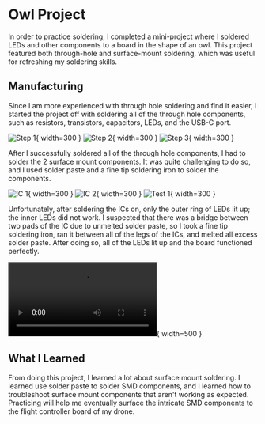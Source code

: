 # Owl Project

In order to practice soldering, I completed a mini-project where I soldered LEDs and other components to a board in the shape of an owl. This project featured both through-hole and surface-mount soldering, which was useful for refreshing my soldering skills. 

## Manufacturing

Since I am more experienced with through hole soldering and find it easier, I started the project off with soldering all of the through hole components, such as resistors, transistors, capacitors, LEDs, and the USB-C port. 

![Step 1](media/owl/owl_resistors.JPG){ width=300 } ![Step 2](media/owl/owl_capacitors.JPG){ width=300 } ![Step 3](media/owl/owl_leds.JPG){ width=300 }

After I successfully soldered all of the through hole components, I had to solder the 2 surface mount components. It was quite challenging to do so, and I used solder paste and a fine tip soldering iron to solder the components.

![IC 1](media/owl/ic1.jpeg){ width=300 } ![IC 2](media/owl/ic2.jpeg){ width=300 } ![Test 1](media/owl/test1.jpeg){ width=300 } 

Unfortunately, after soldering the ICs on, only the outer ring of LEDs lit up; the inner LEDs did not work. I suspected that there was a bridge between two pads of the IC due to unmelted solder paste, so I took a fine tip soldering iron, ran it between all of the legs of the ICs, and melted all excess solder paste. After doing so, all of the LEDs lit up and the board functioned perfectly. 

![Test 2](media/owl/test2.MOV){ width=500 }

## What I Learned
From doing this project, I learned a lot about surface mount soldering. I learned use solder paste to solder SMD components, and I learned how to troubleshoot surface mount components that aren't working as expected. Practicing will help me eventually surface the intricate SMD components to the flight controller board of my drone.